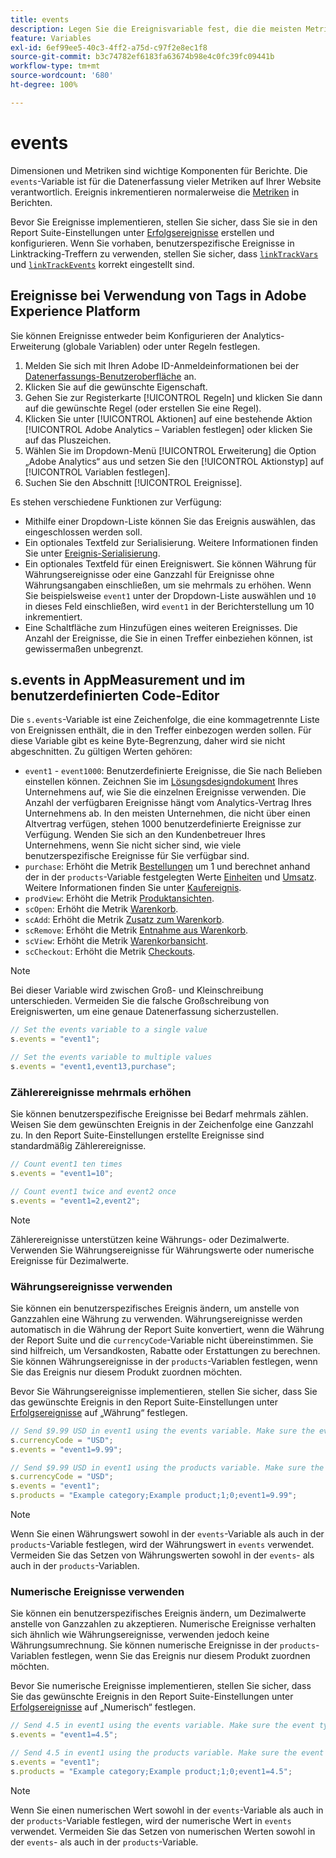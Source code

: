 ```yaml
---
title: events
description: Legen Sie die Ereignisvariable fest, die die meisten Metriken auf Ihrer Website steuert.
feature: Variables
exl-id: 6ef99ee5-40c3-4ff2-a75d-c97f2e8ec1f8
source-git-commit: b3c74782ef6183fa63674b98e4c0fc39fc09441b
workflow-type: tm+mt
source-wordcount: '680'
ht-degree: 100%

---
```


# events

Dimensionen und Metriken sind wichtige Komponenten für Berichte. Die `events`-Variable ist für die Datenerfassung vieler Metriken auf Ihrer Website verantwortlich. Ereignis inkrementieren normalerweise die [Metriken](/help/components/metrics/overview.md) in Berichten.

Bevor Sie Ereignisse implementieren, stellen Sie sicher, dass Sie sie in den Report Suite-Einstellungen unter [Erfolgsereignisse](/help/admin/admin/c-success-events/success-event.md) erstellen und konfigurieren. Wenn Sie vorhaben, benutzerspezifische Ereignisse in Linktracking-Treffern zu verwenden, stellen Sie sicher, dass [`linkTrackVars`](../../config-vars/linktrackvars.md) und [`linkTrackEvents`](../../config-vars/linktrackevents.md) korrekt eingestellt sind.

## Ereignisse bei Verwendung von Tags in Adobe Experience Platform

Sie können Ereignisse entweder beim Konfigurieren der Analytics-Erweiterung (globale Variablen) oder unter Regeln festlegen.

1. Melden Sie sich mit Ihren Adobe ID-Anmeldeinformationen bei der [Datenerfassungs-Benutzeroberfläche](https://experience.adobe.com/data-collection) an.
2. Klicken Sie auf die gewünschte Eigenschaft.
3. Gehen Sie zur Registerkarte [!UICONTROL Regeln] und klicken Sie dann auf die gewünschte Regel (oder erstellen Sie eine Regel).
4. Klicken Sie unter [!UICONTROL Aktionen] auf eine bestehende Aktion [!UICONTROL Adobe Analytics – Variablen festlegen] oder klicken Sie auf das Pluszeichen.
5. Wählen Sie im Dropdown-Menü [!UICONTROL Erweiterung] die Option „Adobe Analytics“ aus und setzen Sie den [!UICONTROL Aktionstyp] auf [!UICONTROL Variablen festlegen].
6. Suchen Sie den Abschnitt [!UICONTROL Ereignisse].

Es stehen verschiedene Funktionen zur Verfügung:

* Mithilfe einer Dropdown-Liste können Sie das Ereignis auswählen, das eingeschlossen werden soll.
* Ein optionales Textfeld zur Serialisierung. Weitere Informationen finden Sie unter [Ereignis-Serialisierung](event-serialization.md).
* Ein optionales Textfeld für einen Ereigniswert. Sie können Währung für Währungsereignisse oder eine Ganzzahl für Ereignisse ohne Währungsangaben einschließen, um sie mehrmals zu erhöhen. Wenn Sie beispielsweise `event1` unter der Dropdown-Liste auswählen und `10` in dieses Feld einschließen, wird `event1` in der Berichterstellung um 10 inkrementiert.
* Eine Schaltfläche zum Hinzufügen eines weiteren Ereignisses. Die Anzahl der Ereignisse, die Sie in einen Treffer einbeziehen können, ist gewissermaßen unbegrenzt.

## s.events in AppMeasurement und im benutzerdefinierten Code-Editor

Die `s.events`-Variable ist eine Zeichenfolge, die eine kommagetrennte Liste von Ereignissen enthält, die in den Treffer einbezogen werden sollen. Für diese Variable gibt es keine Byte-Begrenzung, daher wird sie nicht abgeschnitten. Zu gültigen Werten gehören:

* `event1` - `event1000`: Benutzerdefinierte Ereignisse, die Sie nach Belieben einstellen können. Zeichnen Sie im [Lösungsdesigndokument](../../../prepare/solution-design.md) Ihres Unternehmens auf, wie Sie die einzelnen Ereignisse verwenden. Die Anzahl der verfügbaren Ereignisse hängt vom Analytics-Vertrag Ihres Unternehmens ab. In den meisten Unternehmen, die nicht über einen Altvertrag verfügen, stehen 1000 benutzerdefinierte Ereignisse zur Verfügung. Wenden Sie sich an den Kundenbetreuer Ihres Unternehmens, wenn Sie nicht sicher sind, wie viele benutzerspezifische Ereignisse für Sie verfügbar sind.
* `purchase`: Erhöht die Metrik [Bestellungen](/help/components/metrics/orders.md) um 1 und berechnet anhand der in der `products`-Variable festgelegten Werte [Einheiten](/help/components/metrics/units.md) und [Umsatz](/help/components/metrics/revenue.md). Weitere Informationen finden Sie unter [Kaufereignis](event-purchase.md).
* `prodView`: Erhöht die Metrik [Produktansichten](/help/components/metrics/product-views.md).
* `scOpen`: Erhöht die Metrik [Warenkorb](/help/components/metrics/carts.md).
* `scAdd`: Erhöht die Metrik [Zusatz zum Warenkorb](/help/components/metrics/cart-additions.md).
* `scRemove`: Erhöht die Metrik [Entnahme aus Warenkorb](/help/components/metrics/cart-removals.md).
* `scView`: Erhöht die Metrik [Warenkorbansicht](/help/components/metrics/cart-views.md).
* `scCheckout`: Erhöht die Metrik [Checkouts](/help/components/metrics/checkouts.md).

>[!NOTE]
>
>Bei dieser Variable wird zwischen Groß- und Kleinschreibung unterschieden. Vermeiden Sie die falsche Großschreibung von Ereigniswerten, um eine genaue Datenerfassung sicherzustellen.

```js
// Set the events variable to a single value
s.events = "event1";

// Set the events variable to multiple values
s.events = "event1,event13,purchase";
```

### Zählerereignisse mehrmals erhöhen

Sie können benutzerspezifische Ereignisse bei Bedarf mehrmals zählen. Weisen Sie dem gewünschten Ereignis in der Zeichenfolge eine Ganzzahl zu. In den Report Suite-Einstellungen erstellte Ereignisse sind standardmäßig Zählerereignisse.

```js
// Count event1 ten times
s.events = "event1=10";

// Count event1 twice and event2 once
s.events = "event1=2,event2";
```

>[!NOTE]
>
>Zählerereignisse unterstützen keine Währungs- oder Dezimalwerte. Verwenden Sie Währungsereignisse für Währungswerte oder numerische Ereignisse für Dezimalwerte.

### Währungsereignisse verwenden

Sie können ein benutzerspezifisches Ereignis ändern, um anstelle von Ganzzahlen eine Währung zu verwenden. Währungsereignisse werden automatisch in die Währung der Report Suite konvertiert, wenn die Währung der Report Suite und die `currencyCode`-Variable nicht übereinstimmen. Sie sind hilfreich, um Versandkosten, Rabatte oder Erstattungen zu berechnen. Sie können Währungsereignisse in der `products`-Variablen festlegen, wenn Sie das Ereignis nur diesem Produkt zuordnen möchten.

Bevor Sie Währungsereignisse implementieren, stellen Sie sicher, dass Sie das gewünschte Ereignis in den Report Suite-Einstellungen unter [Erfolgsereignisse](/help/admin/admin/c-success-events/success-event.md) auf „Währung“ festlegen.

```js
// Send $9.99 USD in event1 using the events variable. Make sure the event type for event1 is Currency in Report suite settings
s.currencyCode = "USD";
s.events = "event1=9.99";

// Send $9.99 USD in event1 using the products variable. Make sure the event type for event1 is Currency in Report suite settings
s.currencyCode = "USD";
s.events = "event1";
s.products = "Example category;Example product;1;0;event1=9.99";
```

>[!NOTE]
>
>Wenn Sie einen Währungswert sowohl in der `events`-Variable als auch in der `products`-Variable festlegen, wird der Währungswert in `events` verwendet. Vermeiden Sie das Setzen von Währungswerten sowohl in der `events`- als auch in der `products`-Variablen.

### Numerische Ereignisse verwenden

Sie können ein benutzerspezifisches Ereignis ändern, um Dezimalwerte anstelle von Ganzzahlen zu akzeptieren. Numerische Ereignisse verhalten sich ähnlich wie Währungsereignisse, verwenden jedoch keine Währungsumrechnung. Sie können numerische Ereignisse in der `products`-Variablen festlegen, wenn Sie das Ereignis nur diesem Produkt zuordnen möchten.

Bevor Sie numerische Ereignisse implementieren, stellen Sie sicher, dass Sie das gewünschte Ereignis in den Report Suite-Einstellungen unter [Erfolgsereignisse](/help/admin/admin/c-success-events/success-event.md) auf „Numerisch“ festlegen.

```js
// Send 4.5 in event1 using the events variable. Make sure the event type for event1 is Numeric in Report suite settings
s.events = "event1=4.5";

// Send 4.5 in event1 using the products variable. Make sure the event type for event1 is Numeric in Report suite settings
s.events = "event1";
s.products = "Example category;Example product;1;0;event1=4.5";
```

>[!NOTE]
>
>Wenn Sie einen numerischen Wert sowohl in der `events`-Variable als auch in der `products`-Variable festlegen, wird der numerische Wert in `events` verwendet. Vermeiden Sie das Setzen von numerischen Werten sowohl in der `events`- als auch in der `products`-Variable.
